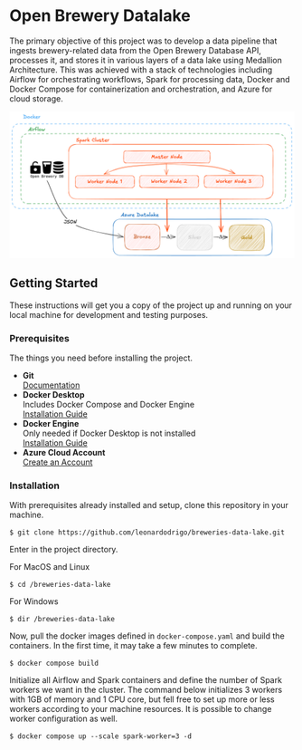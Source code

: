# Open Brewery Datalake

The primary objective of this project was to develop a data pipeline that ingests brewery-related data from the Open Brewery Database API, processes it, and stores it in various layers of a data lake using Medallion Architecture. This was achieved with a stack of technologies including Airflow for orchestrating workflows, Spark for processing data, Docker and Docker Compose for containerization and orchestration, and Azure for cloud storage.

![](https://github.com/leonardodrigo/breweries-data-lake/blob/main/docs/img/project_diagram.png)

## Getting Started

These instructions will get you a copy of the project up and running on your local machine for development and testing purposes.

### Prerequisites

The things you need before installing the project.

* **Git**  
  [Documentation](https://git-scm.com/doc)
* **Docker Desktop**  
  Includes Docker Compose and Docker Engine  
  [Installation Guide](https://docs.docker.com/desktop/install/mac-install/)
* **Docker Engine**  
  Only needed if Docker Desktop is not installed  
  [Installation Guide](https://docs.docker.com/engine/install/)
* **Azure Cloud Account**  
  [Create an Account](https://azure.microsoft.com/en-us)

### Installation

With prerequisites already installed and setup, clone this repository in your machine.
```
$ git clone https://github.com/leonardodrigo/breweries-data-lake.git
```

Enter in the project directory.

For MacOS and Linux
```
$ cd /breweries-data-lake
```

For Windows
```
$ dir /breweries-data-lake
```

Now, pull the docker images defined in ```docker-compose.yaml``` and build the containers. In the first time, it may take a few minutes to complete.
```
$ docker compose build
```

Initialize all Airflow and Spark containers and define the number of Spark workers we want in the cluster. The command below initializes 3 workers with 1GB of memory and 1 CPU core, but fell free to set up more or less workers according to your machine resources. It is possible to change worker configuration as well.
```
$ docker compose up --scale spark-worker=3 -d
```
